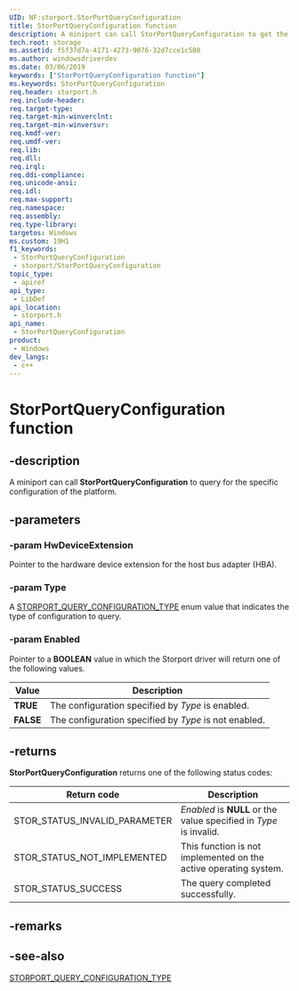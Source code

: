 ```yaml
---
UID: NF:storport.StorPortQueryConfiguration
title: StorPortQueryConfiguration function
description: A miniport can call StorPortQueryConfiguration to get the specific configuration of the platform.
tech.root: storage
ms.assetid: f5f37d7a-4171-4273-9076-32d7cce1c508
ms.author: windowsdriverdev
ms.date: 03/06/2019
keywords: ["StorPortQueryConfiguration function"]
ms.keywords: StorPortQueryConfiguration
req.header: storport.h
req.include-header: 
req.target-type: 
req.target-min-winverclnt: 
req.target-min-winversvr: 
req.kmdf-ver: 
req.umdf-ver: 
req.lib: 
req.dll: 
req.irql: 
req.ddi-compliance: 
req.unicode-ansi: 
req.idl: 
req.max-support: 
req.namespace: 
req.assembly: 
req.type-library: 
targetos: Windows
ms.custom: 19H1
f1_keywords:
 - StorPortQueryConfiguration
 - storport/StorPortQueryConfiguration
topic_type:
 - apiref
api_type:
 - LibDef
api_location:
 - storport.h
api_name:
 - StorPortQueryConfiguration
product:
 - Windows
dev_langs:
 - c++
---
```


# StorPortQueryConfiguration function


## -description

A miniport can call **StorPortQueryConfiguration** to query for the specific configuration of the platform.

## -parameters

### -param HwDeviceExtension

Pointer to the hardware device extension for the host bus adapter (HBA).

### -param Type

A [STORPORT_QUERY_CONFIGURATION_TYPE](ne-storport-storport_query_configuration_type.md) enum value that indicates the type of configuration to query.

### -param Enabled

Pointer to a **BOOLEAN** value in which the Storport driver will return one of the following values.

| Value | Description |
| ----- | ----------- |
| **TRUE** | The configuration specified by *Type* is enabled. |
| **FALSE** | The configuration specified by *Type* is not enabled. |

## -returns

**StorPortQueryConfiguration** returns one of the following status codes:

| Return code | Description |
| ----------- | ----------- |
| STOR_STATUS_INVALID_PARAMETER | *Enabled* is **NULL** or the value specified in *Type* is invalid. |
| STOR_STATUS_NOT_IMPLEMENTED | This function is not implemented on the active operating system. |
| STOR_STATUS_SUCCESS | The query completed successfully. |

## -remarks

## -see-also

[STORPORT_QUERY_CONFIGURATION_TYPE](ne-storport-storport_query_configuration_type.md)

